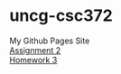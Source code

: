 # uncg-csc372
My Github Pages Site<br/>
<a href="https://github.com/Kimchidude/kimchidude.github.io/tree/main/csc372-hw/hw2">Assignment 2</a><br/>
<a href="https://github.com/Kimchidude/kimchidude.github.io/tree/main/csc372-hw/hw3">Homework 3</a>
